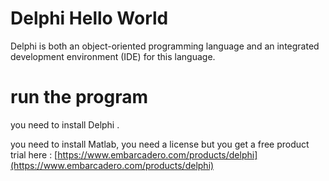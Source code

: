 # Delphi Hello World

Delphi is both an object-oriented programming language and an integrated development environment (IDE) for this language.

# run the program

you need to install Delphi .

you need to install Matlab, you need a license but you get a free product trial here : [https://www.embarcadero.com/products/delphi](https://www.embarcadero.com/products/delphi)